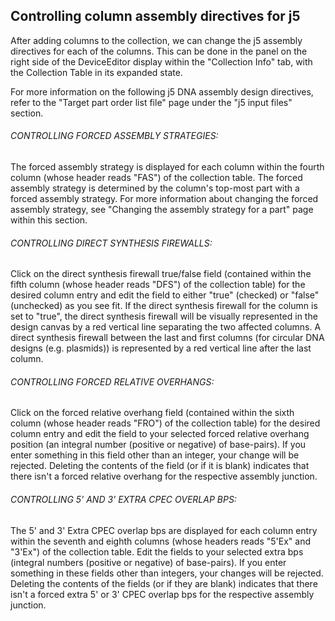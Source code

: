 ## Controlling column assembly directives for j5

After adding columns to the collection, we can change the j5 assembly directives for each of the columns. This can be done in the panel on the right side of the DeviceEditor display within the "Collection Info" tab, with the Collection Table in its expanded state.

For more information on the following j5 DNA assembly design directives, refer to the "Target part order list file" page under the "j5 input files" section.

###### CONTROLLING FORCED ASSEMBLY STRATEGIES:

The forced assembly strategy is displayed for each column within the fourth column (whose header reads "FAS") of the collection table. The forced assembly strategy is determined by the column's top-most part with a forced assembly strategy. For more information about changing the forced assembly strategy, see "Changing the assembly strategy for a part" page within this section.

###### CONTROLLING DIRECT SYNTHESIS FIREWALLS:

Click on the direct synthesis firewall true/false field (contained within the fifth column (whose header reads "DFS") of the collection table) for the desired column entry and edit the field to either "true" (checked) or "false" (unchecked) as you see fit. If the direct synthesis firewall for the column is set to "true", the direct synthesis firewall will be visually represented in the design canvas by a red vertical line separating the two affected columns. A direct synthesis firewall between the last and first columns (for circular DNA designs (e.g. plasmids)) is represented by a red vertical line after the last column.

###### CONTROLLING FORCED RELATIVE OVERHANGS:

Click on the forced relative overhang field (contained within the sixth column (whose header reads "FRO") of the collection table) for the desired column entry and edit the field to your selected forced relative overhang position (an integral number (positive or negative) of base-pairs). If you enter something in this field other than an integer, your change will be rejected. Deleting the contents of the field (or if it is blank) indicates that there isn't a forced relative overhang for the respective assembly junction.

###### CONTROLLING 5' AND 3' EXTRA CPEC OVERLAP BPS:

The 5' and 3' Extra CPEC overlap bps are displayed for each column entry within the seventh and eighth columns (whose headers reads "5'Ex" and "3'Ex") of the collection table. Edit the fields to your selected extra bps (integral numbers (positive or negative) of base-pairs). If you enter something in these fields other than integers, your changes will be rejected. Deleting the contents of the fields (or if they are blank) indicates that there isn't a forced extra 5' or 3' CPEC overlap bps for the respective assembly junction.


